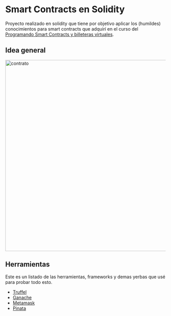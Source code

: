 # Smart Contracts en Solidity

Proyecto realizado en solidity que tiene por objetivo aplicar los (humildes) conocimientos para smart contracts que adquirí en el curso del [Programando Smart Contracts y billeteras virtuales](https://mug-it.org.ar/577-Programando-Smart-Contracts-y-Billeteras-Virtuales.event.aspx).




## Idea general

<img src="https://gateway.pinata.cloud/ipfs/QmfTMYn9hmhqoaio8sSyfqcpJaMxGm6Fy8Fm8NDgCTcCJq" alt="contrato" title="contracto" align="center" height="600" />

## Herramientas

Este es un listado de las herramientas, frameworks y demas yerbas que usé para probar todo esto.


- [Truffel](https://www.trufflesuite.com)
- [Ganache](https://www.trufflesuite.com/ganache)
- [Metamask](https://chrome.google.com/webstore/detail/metamask/nkbihfbeogaeaoehlefnkodbefgpgknn?hl=es)
- [Pinata](https://pinata.cloud/)
